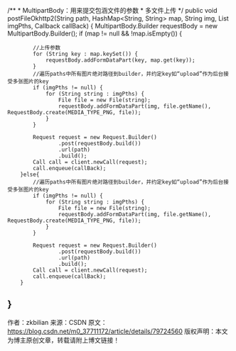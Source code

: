 /**
     * MultipartBody：用来提交包涵文件的参数
     * 多文件上传
     */
    public void postFileOkhttp2(String path, HashMap<String, String> map, String img, List<String> imgPths, Callback callBack) {
        MultipartBody.Builder requestBody = new MultipartBody.Builder();
        if (map != null && !map.isEmpty()) {

            //上传参数
            for (String key : map.keySet()) {
                requestBody.addFormDataPart(key, map.get(key));
            }
            //遍历paths中所有图片绝对路径到builder，并约定key如“upload”作为后台接受多张图片的key
            if (imgPths != null) {
                for (String string : imgPths) {
                    File file = new File(string);
                    requestBody.addFormDataPart(img, file.getName(), RequestBody.create(MEDIA_TYPE_PNG, file));
                }
            }

            Request request = new Request.Builder()
                    .post(requestBody.build())
                    .url(path)
                    .build();
            Call call = client.newCall(request);
            call.enqueue(callBack);
        }else{
            //遍历paths中所有图片绝对路径到builder，并约定key如“upload”作为后台接受多张图片的key
            if (imgPths != null) {
                for (String string : imgPths) {
                    File file = new File(string);
                    requestBody.addFormDataPart(img, file.getName(), RequestBody.create(MEDIA_TYPE_PNG, file));
                }
            }

            Request request = new Request.Builder()
                    .post(requestBody.build())
                    .url(path)
                    .build();
            Call call = client.newCall(request);
            call.enqueue(callBack);
        }
   }
--------------------- 
作者：zkbilian 
来源：CSDN 
原文：https://blog.csdn.net/m0_37711172/article/details/79724560 
版权声明：本文为博主原创文章，转载请附上博文链接！